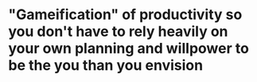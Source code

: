 # "Gameification" of productivity so you don't have to rely heavily on your own planning and willpower to be the you than you envision
